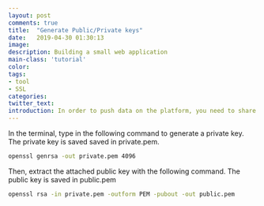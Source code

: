 ```yaml
---
layout: post
comments: true
title:  "Generate Public/Private keys"
date:   2019-04-30 01:30:13
image: 
description: Building a small web application
main-class: 'tutorial'
color:
tags:
- tool
- SSL
categories:
twitter_text:
introduction: In order to push data on the platform, you need to share its public key with the server. This public key enables the server to authenticate messages coming from your thing. For this we use the tool openssl.
---
```


In the terminal, type in the following command to generate a private key. The private
key is saved saved in private.pem.

```bash
openssl genrsa -out private.pem 4096
```

Then, extract the attached public key with the following command. The public key
is saved in public.pem

```bash
openssl rsa -in private.pem -outform PEM -pubout -out public.pem
```

